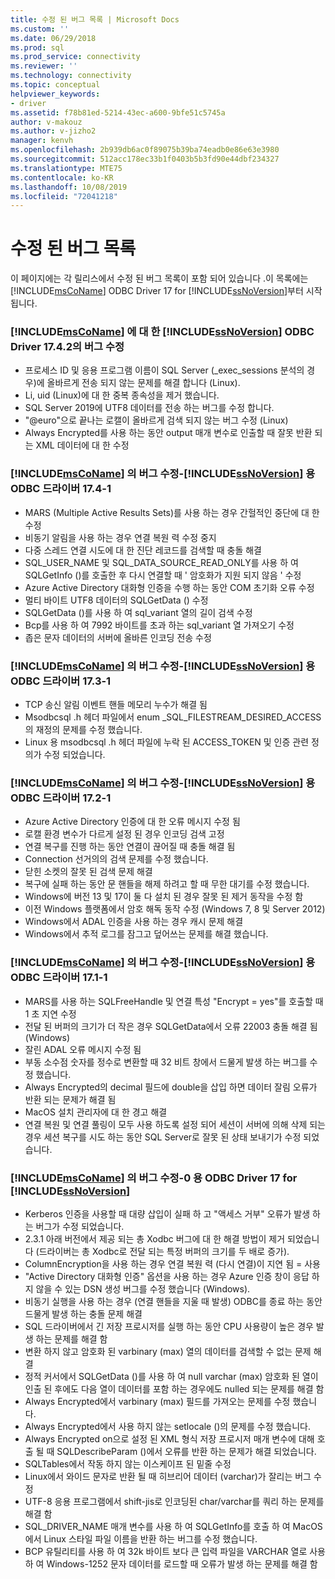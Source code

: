```yaml
---
title: 수정 된 버그 목록 | Microsoft Docs
ms.custom: ''
ms.date: 06/29/2018
ms.prod: sql
ms.prod_service: connectivity
ms.reviewer: ''
ms.technology: connectivity
ms.topic: conceptual
helpviewer_keywords:
- driver
ms.assetid: f78b81ed-5214-43ec-a600-9bfe51c5745a
author: v-makouz
ms.author: v-jizho2
manager: kenvh
ms.openlocfilehash: 2b939db6ac0f89075b39ba74eadb0e86e63e3980
ms.sourcegitcommit: 512acc178ec33b1f0403b5b3fd90e44dbf234327
ms.translationtype: MTE75
ms.contentlocale: ko-KR
ms.lasthandoff: 10/08/2019
ms.locfileid: "72041218"
---
```

# <a name="list-of-bugs-fixed"></a>수정 된 버그 목록

이 페이지에는 각 릴리스에서 수정 된 버그 목록이 포함 되어 있습니다 .이 목록에는 [!INCLUDE[msCoName](../../includes/msconame_md.md)] ODBC Driver 17 for [!INCLUDE[ssNoVersion](../../includes/ssnoversion-md.md)]부터 시작 됩니다.

### <a name="bug-fixes-in-the-includemsconameincludesmsconame_mdmd-odbc-driver-1742-for-includessnoversionincludesssnoversion-mdmd"></a>[!INCLUDE[msCoName](../../includes/msconame_md.md)] 에 대 한 [!INCLUDE[ssNoVersion](../../includes/ssnoversion-md.md)] ODBC Driver 17.4.2의 버그 수정

 - 프로세스 ID 및 응용 프로그램 이름이 SQL Server (_exec_sessions 분석의 경우)에 올바르게 전송 되지 않는 문제를 해결 합니다 (Linux).
 - Li, uid (Linux)에 대 한 중복 종속성을 제거 했습니다.
 - SQL Server 2019에 UTF8 데이터를 전송 하는 버그를 수정 합니다.
 - "@euro"으로 끝나는 로캘이 올바르게 검색 되지 않는 버그 수정 (Linux)
 - Always Encrypted를 사용 하는 동안 output 매개 변수로 인출할 때 잘못 반환 되는 XML 데이터에 대 한 수정

### <a name="bug-fixes-in-the-includemsconameincludesmsconame_mdmd-odbc-driver-174-for-includessnoversionincludesssnoversion-mdmd"></a>[!INCLUDE[msCoName](../../includes/msconame_md.md)] 의 버그 수정-[!INCLUDE[ssNoVersion](../../includes/ssnoversion-md.md)] 용 ODBC 드라이버 17.4-1

- MARS (Multiple Active Results Sets)를 사용 하는 경우 간헐적인 중단에 대 한 수정
- 비동기 알림을 사용 하는 경우 연결 복원 력 수정 중지
- 다중 스레드 연결 시도에 대 한 진단 레코드를 검색할 때 충돌 해결
- SQL_USER_NAME 및 SQL_DATA_SOURCE_READ_ONLY를 사용 하 여 SQLGetInfo ()를 호출한 후 다시 연결할 때 ' 암호화가 지원 되지 않음 ' 수정
- Azure Active Directory 대화형 인증을 수행 하는 동안 COM 초기화 오류 수정
- 멀티 바이트 UTF8 데이터의 SQLGetData () 수정
- SQLGetData ()를 사용 하 여 sql_variant 열의 길이 검색 수정
- Bcp를 사용 하 여 7992 바이트를 초과 하는 sql_variant 열 가져오기 수정
- 좁은 문자 데이터의 서버에 올바른 인코딩 전송 수정

### <a name="bug-fixes-in-the-includemsconameincludesmsconame_mdmd-odbc-driver-173-for-includessnoversionincludesssnoversion-mdmd"></a>[!INCLUDE[msCoName](../../includes/msconame_md.md)] 의 버그 수정-[!INCLUDE[ssNoVersion](../../includes/ssnoversion-md.md)] 용 ODBC 드라이버 17.3-1

- TCP 송신 알림 이벤트 핸들 메모리 누수가 해결 됨
- Msodbcsql .h 헤더 파일에서 enum _SQL_FILESTREAM_DESIRED_ACCESS의 재정의 문제를 수정 했습니다.
- Linux 용 msodbcsql .h 헤더 파일에 누락 된 ACCESS_TOKEN 및 인증 관련 정의가 수정 되었습니다.

### <a name="bug-fixes-in-the-includemsconameincludesmsconame_mdmd-odbc-driver-172-for-includessnoversionincludesssnoversion-mdmd"></a>[!INCLUDE[msCoName](../../includes/msconame_md.md)] 의 버그 수정-[!INCLUDE[ssNoVersion](../../includes/ssnoversion-md.md)] 용 ODBC 드라이버 17.2-1

- Azure Active Directory 인증에 대 한 오류 메시지 수정 됨
- 로캘 환경 변수가 다르게 설정 된 경우 인코딩 검색 고정
- 연결 복구를 진행 하는 동안 연결이 끊어질 때 충돌 해결 됨
- Connection 선거의의 검색 문제를 수정 했습니다.
- 닫힌 소켓의 잘못 된 검색 문제 해결
- 복구에 실패 하는 동안 문 핸들을 해제 하려고 할 때 무한 대기를 수정 했습니다.
- Windows에 버전 13 및 17이 둘 다 설치 된 경우 잘못 된 제거 동작을 수정 함
- 이전 Windows 플랫폼에서 암호 해독 동작 수정 (Windows 7, 8 및 Server 2012)
- Windows에서 ADAL 인증을 사용 하는 경우 캐시 문제 해결
- Windows에서 추적 로그를 잠그고 덮어쓰는 문제를 해결 했습니다.

### <a name="bug-fixes-in-the-includemsconameincludesmsconame_mdmd-odbc-driver-171-for-includessnoversionincludesssnoversion-mdmd"></a>[!INCLUDE[msCoName](../../includes/msconame_md.md)] 의 버그 수정-[!INCLUDE[ssNoVersion](../../includes/ssnoversion-md.md)] 용 ODBC 드라이버 17.1-1

- MARS를 사용 하는 SQLFreeHandle 및 연결 특성 "Encrypt = yes"를 호출할 때 1 초 지연 수정
- 전달 된 버퍼의 크기가 더 작은 경우 SQLGetData에서 오류 22003 충돌 해결 됨 (Windows)
- 잘린 ADAL 오류 메시지 수정 됨
- 부동 소수점 숫자를 정수로 변환할 때 32 비트 창에서 드물게 발생 하는 버그를 수정 했습니다.
- Always Encrypted의 decimal 필드에 double을 삽입 하면 데이터 잘림 오류가 반환 되는 문제가 해결 됨
- MacOS 설치 관리자에 대 한 경고 해결
- 연결 복원 및 연결 풀링이 모두 사용 하도록 설정 되어 세션이 서버에 의해 삭제 되는 경우 세션 복구를 시도 하는 동안 SQL Server로 잘못 된 상태 보내기가 수정 되었습니다.

### <a name="bug-fixes-in-the-includemsconameincludesmsconame_mdmd-odbc-driver-17-for-includessnoversionincludesssnoversion-mdmd"></a>[!INCLUDE[msCoName](../../includes/msconame_md.md)] 의 버그 수정-0 용 ODBC Driver 17 for [!INCLUDE[ssNoVersion](../../includes/ssnoversion-md.md)]

- Kerberos 인증을 사용할 때 대량 삽입이 실패 하 고 "액세스 거부" 오류가 발생 하는 버그가 수정 되었습니다.
- 2\.3.1 아래 버전에서 제공 되는 총 Xodbc 버그에 대 한 해결 방법이 제거 되었습니다 (드라이버는 총 Xodbc로 전달 되는 특정 버퍼의 크기를 두 배로 증가).
- ColumnEncryption을 사용 하는 경우 연결 복원 력 (다시 연결)이 지연 됨 = 사용
- "Active Directory 대화형 인증" 옵션을 사용 하는 경우 Azure 인증 창이 응답 하지 않을 수 있는 DSN 생성 버그를 수정 했습니다 (Windows).
- 비동기 실행을 사용 하는 경우 (연결 핸들을 지울 때 발생) ODBC를 종료 하는 동안 드물게 발생 하는 충돌 문제 해결
- SQL 드라이버에서 긴 저장 프로시저를 실행 하는 동안 CPU 사용량이 높은 경우 발생 하는 문제를 해결 함
- 변환 하지 않고 암호화 된 varbinary (max) 열의 데이터를 검색할 수 없는 문제 해결
- 정적 커서에서 SQLGetData ()를 사용 하 여 null varchar (max) 암호화 된 열이 인출 된 후에도 다음 열이 데이터를 포함 하는 경우에도 nulled 되는 문제를 해결 함
- Always Encrypted에서 varbinary (max) 필드를 가져오는 문제를 수정 했습니다.
- Always Encrypted에서 사용 하지 않는 setlocale ()의 문제를 수정 했습니다.
- Always Encrypted on으로 설정 된 XML 형식 저장 프로시저 매개 변수에 대해 호출 될 때 SQLDescribeParam ()에서 오류를 반환 하는 문제가 해결 되었습니다.
- SQLTables에서 작동 하지 않는 이스케이프 된 밑줄 수정
- Linux에서 와이드 문자로 반환 될 때 히브리어 데이터 (varchar)가 잘리는 버그 수정
- UTF-8 응용 프로그램에서 shift-jis로 인코딩된 char/varchar를 쿼리 하는 문제를 해결 함
- SQL_DRIVER_NAME 매개 변수를 사용 하 여 SQLGetInfo를 호출 하 여 MacOS에서 Linux 스타일 파일 이름을 반환 하는 버그를 수정 했습니다.
- BCP 유틸리티를 사용 하 여 32k 바이트 보다 큰 입력 파일을 VARCHAR 열로 사용 하 여 Windows-1252 문자 데이터를 로드할 때 오류가 발생 하는 문제를 해결 함
